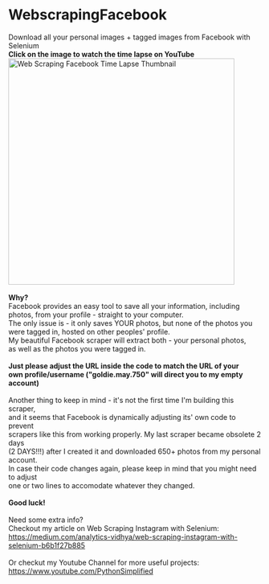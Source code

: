 # WebscrapingFacebook
Download all your personal images + tagged images from Facebook with Selenium
<br>
<b>Click on the image to watch the time lapse on YouTube</b>
<br>
<a href="https://youtu.be/2eD8PK4VBCI">
<img alt="Web Scraping Facebook Time Lapse Thumbnail" src="https://user-images.githubusercontent.com/32107652/105085925-53cf2c80-5a4d-11eb-92d8-03c3254f77dc.jpg" width="450">
</a>
<br>
<br>
<b>Why?</b>
<br>
Facebook provides an easy tool to save all your information, including
<br>
photos, from your profile - straight to your computer.
<br>
The only issue is - it only saves YOUR photos, but none of the photos you 
<br>
were tagged in, hosted on other peoples' profile.
<br>
My beautiful Facebook scraper will extract both - your personal photos,
<br>
as well as the photos you were tagged in.
<br>
<br>
<b>Just please adjust the URL inside the code to match the URL of your
<br>
own profile/username ("goldie.may.750" will direct you to my empty account)</b>
<br>
<br>
Another thing to keep in mind - it's not the first time I'm building this scraper,
<br>
and it seems that Facebook is dynamically adjusting its' own code to prevent
<br>
scrapers like this from working properly. My last scraper became obsolete 2 days
<br>
(2 DAYS!!!) after I created it and downloaded 650+ photos from my personal account. 
<br>
In case their code changes again, please keep in mind that you might need to adjust
<br>
one or two lines to accomodate whatever they changed.
<br>
<br>
<b>Good luck!</b>
<br>
<br>
Need some extra info?
<br>
Checkout my article on Web Scraping Instagram with Selenium:
<br>
https://medium.com/analytics-vidhya/web-scraping-instagram-with-selenium-b6b1f27b885
<br>
<br>
Or checkut my Youtube Channel for more useful projects:
<br>
https://www.youtube.com/PythonSimplified
